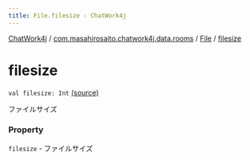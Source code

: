 ```yaml
---
title: File.filesize - ChatWork4j
---
```


[ChatWork4j](../../index.md) / [com.masahirosaito.chatwork4j.data.rooms](../index.md) / [File](index.md) / [filesize](.)

# filesize

`val filesize: Int` [(source)](https://github.com/MasahiroSaito/ChatWork4j/tree/master/src/main/kotlin/com/masahirosaito/chatwork4j/data/rooms/File.kt#L19)

ファイルサイズ

### Property

`filesize` - ファイルサイズ